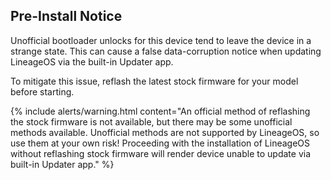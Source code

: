 ## Pre-Install Notice

Unofficial bootloader unlocks for this device tend to leave the device in a strange state. This can cause a false data-corruption notice when updating LineageOS via the built-in Updater app.

To mitigate this issue, reflash the latest stock firmware for your model before starting.

{% include alerts/warning.html content="An official method of reflashing the stock firmware is not available, but there may be some unofficial methods available. Unofficial methods are not supported by LineageOS, so use them at your own risk! Proceeding with the installation of LineageOS without reflashing stock firmware will render device unable to update via built-in Updater app." %}
